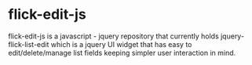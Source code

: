 flick-edit-js
=============

flick-edit-js is a javascript - jquery repository that currently holds jquery-flick-list-edit which is a jquery UI widget that has easy to edit/delete/manage list fields keeping simpler user interaction in mind.